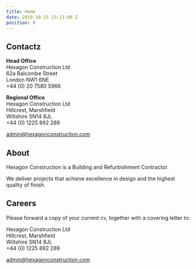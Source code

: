 ```yaml
---
title: Home
date: 2016-10-15 23:13:00 Z
position: 0
---
```


## Contactz

**Head Office**<br/>
Hexagon Construction Ltd<br/>
62a Balcombe Street <br/>
London NW1 6NE<br/>
+44 (0) 20 7580 5966

**Regional Office**<br/>
Hexagon Construction Ltd<br/>
Hillcrest, Marshfield <br/>
Wiltshire SN14 8JL<br/>
+44 (0) 1225 892 289

[admin@hexagonconstruction.com](mailto:admin@hexagonconstruction.com)

## About

Hexagon Construction is a Building and Refurbishment Contractor.

We deliver projects that achieve excellence in design and the highest quality of finish.

## Careers

Please forward a copy of your current cv, together with a covering letter to:

Hexagon Construction Ltd<br/>
Hillcrest, Marshfield <br/>
Wiltshire SN14 8JL<br/>
+44 (0) 1225 892 289

[admin@hexagonconstruction.com](mailto:admin@hexagonconstruction.com)
